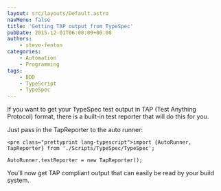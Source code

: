 ```yaml
---
layout: src/layouts/Default.astro
navMenu: false
title: 'Getting TAP output from TypeSpec'
pubDate: 2015-12-01T06:00:09+00:00
authors:
    - steve-fenton
categories:
    - Automation
    - Programming
tags:
    - BDD
    - TypeScript
    - TypeSpec
---
```


If you want to get your TypeSpec test output in TAP (Test Anything Protocol) format, there is a built-in test reporter that will do this for you.

Just pass in the TapReporter to the auto runner:

```
<pre class="prettyprint lang-typescript">import {AutoRunner, TapReporter} from './Scripts/TypeSpec/TypeSpec';

AutoRunner.testReporter = new TapReporter();
```
You’ll now get TAP compliant output that can easily be read by your build system.